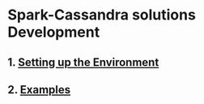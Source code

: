 # Spark-Cassandra solutions Development

## 1. [Setting up the Environment](Environment.md)
## 2. [Examples](Examples.md)
